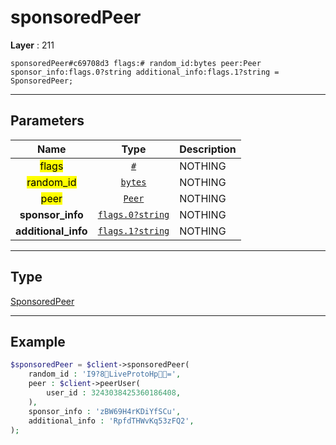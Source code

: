 # sponsoredPeer

**Layer** : 211

```tl
sponsoredPeer#c69708d3 flags:# random_id:bytes peer:Peer sponsor_info:flags.0?string additional_info:flags.1?string = SponsoredPeer;
```

---

## Parameters

| Name | Type | Description |
| :---: | :---: | :--- |
| <mark>flags</mark> | [`#`](type/#) | NOTHING |
| <mark>random_id</mark> | [`bytes`](type/bytes) | NOTHING |
| <mark>peer</mark> | [`Peer`](type/Peer) | NOTHING |
| **sponsor_info** | [`flags.0?string`](type/string) | NOTHING |
| **additional_info** | [`flags.1?string`](type/string) | NOTHING |

---

## Type

[SponsoredPeer](type/SponsoredPeer)

---

## Example

```php
$sponsoredPeer = $client->sponsoredPeer(
	random_id : 'I9?8LiveProtoHp=',
	peer : $client->peerUser(
		user_id : 3243038425360186408,
	),
	sponsor_info : 'zBW69H4rKDiYfSCu',
	additional_info : 'RpfdTHWvKq53zFQ2',
);
```
